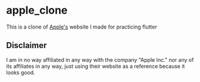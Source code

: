 # apple_clone

This is a clone of [Apple's](https://www.apple.com/) website I made for practicing flutter

## Disclaimer

I am in no way affiliated in any way with the company "Apple Inc." nor any of its affiliates in any
way, just using their website as a reference because it looks good.
